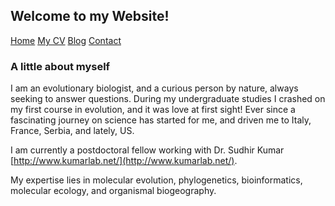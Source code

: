 ## Welcome to my Website!

[Home](./) [My CV](./cv.md) [Blog](./blog.md) [Contact](./contact.md)

### A little about myself

I am an evolutionary biologist, and a curious person by nature, always seeking to answer questions. During my undergraduate studies I crashed on my first course in evolution, and it was love at first sight! Ever since a fascinating journey on science has started for me, and driven me to Italy, France, Serbia, and lately, US. 



I am currently a postdoctoral fellow working with Dr. Sudhir Kumar [http://www.kumarlab.net/](http://www.kumarlab.net/). 



My expertise lies in molecular evolution, phylogenetics, bioinformatics, molecular ecology, and organismal biogeography. 


